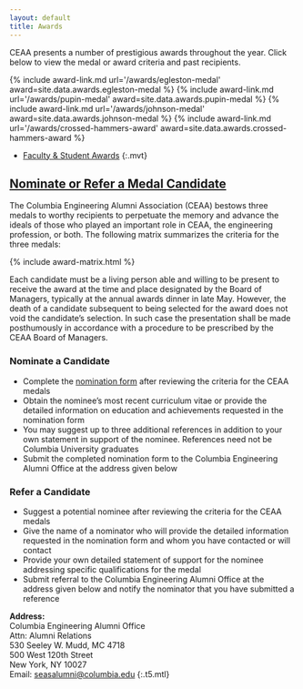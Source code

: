 ```yaml
---
layout: default
title: Awards
---
```


CEAA presents a number of prestigious awards throughout the year. Click below to view the medal or award criteria and
past recipients.

{% include award-link.md url='/awards/egleston-medal' award=site.data.awards.egleston-medal %}
{% include award-link.md url='/awards/pupin-medal' award=site.data.awards.pupin-medal %}
{% include award-link.md url='/awards/johnson-medal' award=site.data.awards.johnson-medal %}
{% include award-link.md url='/awards/crossed-hammers-award' award=site.data.awards.crossed-hammers-award %}  
* [Faculty & Student Awards](/awards/faculty-student-awards)
{:.mvt}

## [Nominate or Refer a Medal Candidate](#nominate)

The Columbia Engineering Alumni Association (CEAA) bestows three medals to worthy recipients to perpetuate the memory
and advance the ideals of those who played an important role in CEAA, the engineering profession, or both. The
following matrix summarizes the criteria for the three medals:

{% include award-matrix.html %}

Each candidate must be a living person able and willing to be present to receive the award at the time and place
designated by the Board of Managers, typically at the annual awards dinner in late May. However, the death of a
candidate subsequent to being selected for the award does not void the candidate’s selection. In such case the
presentation shall be made posthumously in accordance with a procedure to be prescribed by the CEAA Board of Managers.

### Nominate a Candidate

* Complete the [nomination form](https://seas.co1.qualtrics.com/jfe/form/SV_4UzZH5PxDBmXCLA) after reviewing the criteria for the CEAA 
medals
* Obtain the nominee’s most recent curriculum vitae or provide the detailed information on education and achievements
requested in the nomination form  
* You may suggest up to three additional references in addition to your own statement in support of the nominee.
References need not be Columbia University graduates  
* Submit the completed nomination form to the Columbia Engineering Alumni Office at the address given below

### Refer a Candidate

* Suggest a potential nominee after reviewing the criteria for the CEAA medals  
* Give the name of a nominator who will provide the detailed information requested in the nomination form and whom you
have contacted or will contact  
* Provide your own detailed statement of support for the nominee addressing specific qualifications for the medal  
* Submit referral to the Columbia Engineering Alumni Office at the address given below and notify the nominator that
you have submitted a reference

**Address:**  
Columbia Engineering Alumni Office  
Attn: Alumni Relations  
530 Seeley W. Mudd, MC 4718  
500 West 120th Street  
New York, NY 10027  
Email: [seasalumni@columbia.edu](mailto:seasalumni@columbia.edu)
{:.t5.mtl}
